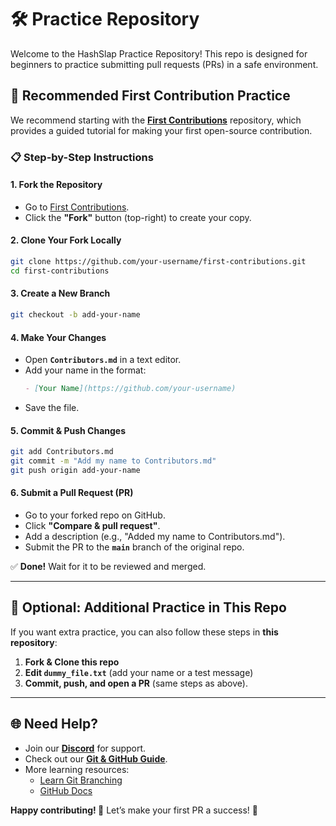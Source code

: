 # 🛠 Practice Repository  

Welcome to the HashSlap Practice Repository! This repo is designed for beginners to practice submitting pull requests (PRs) in a safe environment.  

## 🌟 Recommended First Contribution Practice  

We recommend starting with the **[First Contributions](https://github.com/HashSlap-Summer-of-Code/first-contributions)** repository, which provides a guided tutorial for making your first open-source contribution.  

### 📋 Step-by-Step Instructions  

#### **1. Fork the Repository**  
- Go to [First Contributions](https://github.com/HashSlap-Summer-of-Code/first-contributions).  
- Click the **"Fork"** button (top-right) to create your copy.  

#### **2. Clone Your Fork Locally**  
```bash
git clone https://github.com/your-username/first-contributions.git
cd first-contributions
```  

#### **3. Create a New Branch**  
```bash
git checkout -b add-your-name
```  

#### **4. Make Your Changes**  
- Open **`Contributors.md`** in a text editor.  
- Add your name in the format:  
  ```markdown
  - [Your Name](https://github.com/your-username)
  ```  
- Save the file.  

#### **5. Commit & Push Changes**  
```bash
git add Contributors.md
git commit -m "Add my name to Contributors.md"
git push origin add-your-name
```  

#### **6. Submit a Pull Request (PR)**  
- Go to your forked repo on GitHub.  
- Click **"Compare & pull request"**.  
- Add a description (e.g., "Added my name to Contributors.md").  
- Submit the PR to the **`main`** branch of the original repo.  

✅ **Done!** Wait for it to be reviewed and merged.  

---

## 🚀 Optional: Additional Practice in This Repo  
If you want extra practice, you can also follow these steps in **this repository**:  

1. **Fork & Clone this repo**  
2. **Edit `dummy_file.txt`** (add your name or a test message)  
3. **Commit, push, and open a PR** (same steps as above).  

---

## 🌐 Need Help?  
- Join our **[Discord](https://discord.gg/hashslap)** for support.  
- Check out our **[Git & GitHub Guide](../docs/02_git_github_guide.md)**.  
- More learning resources:  
  - [Learn Git Branching](https://learngitbranching.js.org/)  
  - [GitHub Docs](https://docs.github.com/en/get-started)  

**Happy contributing! 🎉** Let’s make your first PR a success! 🚀

